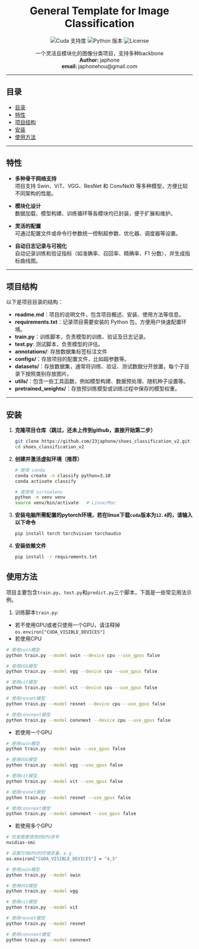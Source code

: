 <h1 align="center">
    General Template for Image Classification
</h1>

<div align="center">
  <img src="https://img.shields.io/badge/Cuda-support-green.svg" alt="Cuda 支持度">
  <img src="https://img.shields.io/badge/Python-3.10%2B-blue.svg" alt="Python 版本">
  <img src="https://img.shields.io/badge/License-MIT-red.svg" alt="License">
</div>

<p align="center">
  一个灵活且模块化的图像分类项目，支持多种backbone
  <br>
  <b>Author: </b>japhone
  <br>
  <b>email: </b>japhonehou@gmail.com
</p>

---

## 目录

- [目录](#目录)
- [特性](#特性)
- [项目结构](#项目结构)
- [安装](#安装)
- [使用方法](#使用方法)

---

## 特性

- **多种骨干网络支持**  
  项目支持 Swin、ViT、VGG、ResNet 和 ConvNeXt 等多种模型，方便比较不同架构的性能。

- **模块化设计**  
  数据加载、模型构建、训练循环等各模块均已封装，便于扩展和维护。

- **灵活的配置**  
  可通过配置文件或命令行参数统一控制超参数、优化器、调度器等设置。

- **自动日志记录与可视化**  
  自动记录训练和验证指标（如准确率、召回率、精确率、F1 分数），并生成指标曲线图。

---

## 项目结构

以下是项目目录的结构：
- **readme.md**：项目的说明文件，包含项目概述、安装、使用方法等信息。
- **requirements.txt**：记录项目需要安装的 Python 包，方便用户快速配置环境。
- **train.py**：训练脚本，负责模型的训练、验证及日志记录。
- **test.py**: 测试脚本，负责模型的评估。
- **annotations/**: 存放数据集标签标注文件
- **configs/**：存放项目的配置文件，比如超参数等。
- **datasets/**：存放数据集，通常将训练、验证、测试数据分开放置，每个子目录下按照类别存放图片。
- **utils/**：包含一些工具函数，例如模型构建、数据预处理、随机种子设置等。
- **pretrained_weights/**：存放预训练模型或训练过程中保存的模型权重。

---

## 安装

1. **克隆项目仓库（跳过，还未上传到github，直接开始第二步）**  

   ```bash
   git clone https://github.com/23japhone/shoes_classification_v2.git
   cd shoes_classification_v2
   ```

2. **创建并激活虚拟环境（推荐）**

    ```bash
    # 使用 conda
    conda create -n classify python=3.10
    conda activate classify

    # 或使用 virtualenv
    python -m venv venv
    source venv/bin/activate   # Linux/Mac
    ```

3. **安装电脑所需配置的pytorch环境，若在linux下载`cuda`版本为`12.4`的，请输入以下命令**

    ```bash
    pip install torch torchvision torchaudio
    ```

4. **安装依赖文件**

    ```bash
    pip install -r requirements.txt
    ```

## 使用方法
项目主要包含`train.py`、`test.py`和`predict.py`三个脚本，下面是一些常见用法示例。

1. 训练脚本`train.py`:
- 若不使用GPU或者只使用一个GPU，请注释掉`os.environ["CUDA_VISIBLE_DEVICES"]`
- 若使用CPU

```bash
# 使用swin模型
python train.py --model swin --device cpu --use_gpus false

# 使用VGG模型
python train.py --model vgg --device cpu --use_gpus false

# 使用vit模型
python train.py --model vit --device cpu --use_gpus false

# 使用resnet模型
python train.py --model resnet --device cpu --use_gpus false

# 使用convnext模型
python train.py --model convnext --device cpu --use_gpus false
```

- 若使用一个GPU

```bash
# 使用swin模型
python train.py --model swin --use_gpus false

# 使用VGG模型
python train.py --model vgg --use_gpus false

# 使用vit模型
python train.py --model vit --use_gpus false

# 使用resnet模型
python train.py --model resnet --use_gpus false

# 使用convnext模型
python train.py --model convnext --use_gpus false
```

- 若使用多个GPU

```bash
# 检查需要使用的GPU序号
nvidias-smi

# 设置可用GPU的环境变量，e.g.
os.environ["CUDA_VISIBLE_DEVICES"] = "4,5"

# 使用swin模型
python train.py --model swin

# 使用VGG模型
python train.py --model vgg

# 使用vit模型
python train.py --model vit

# 使用resnet模型
python train.py --model resnet

# 使用convnext模型
python train.py --model convnext
```
